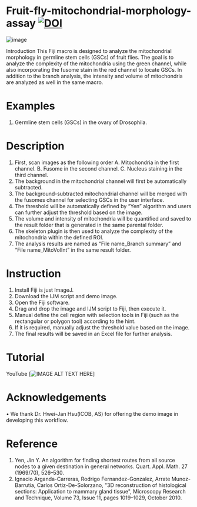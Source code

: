 # Fruit-fly-mitochondrial-morphology-assay [![DOI](https://zenodo.org/badge/899414042.svg)](https://doi.org/10.5281/zenodo.14435376)

![image](https://github.com/user-attachments/assets/52f1868b-0e8b-4143-8fc0-d98e2343e95c)
 
Introduction 
This Fiji macro is designed to analyze the mitochondrial morphology in germline stem cells (GSCs) of fruit flies. The goal is to analyze the complexity of the mitochondria using the green channel, while also incorporating the fusome stain in the red channel to locate GSCs. In addition to the branch analysis, the intensity and volume of mitochondria are analyzed as well in the same macro. 

# Examples
1.	Germline stem cells (GSCs) in the ovary of Drosophila.

# Description
1.	First, scan images as the following order
  A.	Mitochondria in the first channel.
  B.	Fusome in the second channel.
  C.	Nucleus staining in the third channel. 
2.	The background in the mitochondrial channel will first be automatically subtracted. 
3.	The background-subtracted mitochondrial channel will be merged with the fusomes channel for selecting GSCs in the user interface.
4.	The threshold will be automatically defined by “Yen” algorithm and users can further adjust the threshold based on the image. 
5.	The volume and intensity of mitochondria will be quantified and saved to the result folder that is generated in the same parental folder. 
6.	The skeleton plugin is then used to analyze the complexity of the mitochondria within the defined ROI.
7.	The analysis results are named as “File name_Branch summary” and “File name_MitoVolInt” in the same result folder.

#	Instruction 
1.	Install Fiji is just ImageJ.
2.	Download the IJM script and demo image. 
3.	Open the Fiji software.
4.	Drag and drop the image and IJM script to Fiji, then execute it.
5.	Manual define the cell region with selection tools in Fiji (such as the rectangular or polygon tool) according to the hint.
6.	If it is required, manually adjust the threshold value based on the image.
7.	The final results will be saved in an Excel file for further analysis.

# Tutorial
YouTube [![IMAGE ALT TEXT HERE]([https://img.youtube.com/vi/YOUTUBE_VIDEO_ID_HERE/0.jpg](https://youtu.be/dNoRdClj64A))]



#	Acknowledgements
•	We thank Dr. Hwei-Jan Hsu(ICOB, AS) for offering the demo image in developing this workflow.

#	Reference
1.	Yen, Jin Y. An algorithm for finding shortest routes from all source nodes to a given destination in general networks. Quart. Appl. Math. 27 (1969/70), 526–530.
2.	Ignacio Arganda-Carreras, Rodrigo Fernandez-Gonzalez, Arrate Munoz-Barrutia, Carlos Ortiz-De-Solorzano, "3D reconstruction of histological sections: Application to mammary gland tissue", Microscopy Research and Technique, Volume 73, Issue 11, pages 1019–1029, October 2010.

